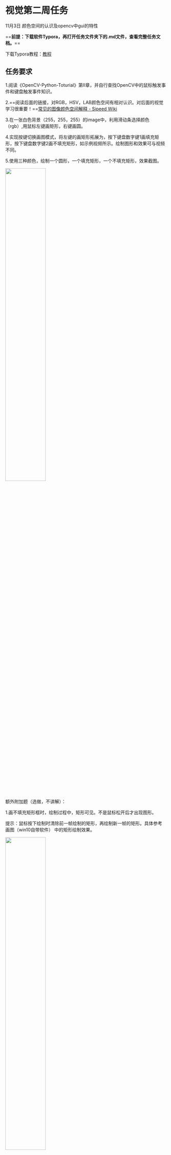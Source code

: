 # 视觉第二周任务

11月3日 颜色空间的认识及opencv中gui的特性

==**前提：下载软件Typora，再打开任务文件夹下的.md文件，查看完整任务文档。**==

下载Typora教程：[教程](https://blog.csdn.net/m0_57787115/article/details/129140535?ops_request_misc=%7B%22request%5Fid%22%3A%22169821629016800188526282%22%2C%22scm%22%3A%2220140713.130102334..%22%7D&request_id=169821629016800188526282&biz_id=0&utm_medium=distribute.pc_search_result.none-task-blog-2~all~top_positive~default-1-129140535-null-null.142^v96^pc_search_result_base9&utm_term=typora下载&spm=1018.2226.3001.4187)

## 任务要求

1.阅读《OpenCV-Python-Toturial》第Ⅱ章，并自行查找OpenCV中的鼠标触发事件和键盘触发事件知识。

2.==阅读后面的链接，对RGB，HSV，LAB颜色空间有相对认识。对后面的视觉学习很重要！==[常见的图像颜色空间解释 - Sipeed Wiki](https://wiki.sipeed.com/news/others/color_introduction/color_introduction.html)

3.在一张白色背景（255，255，255）的image中，利用滑动条选择颜色（rgb）,用鼠标左键画矩形，右键画圆。

4.实现按键切换画图模式，将左键的画矩形拓展为，按下键盘数字键1画填充矩形，按下键盘数字键2画不填充矩形，如示例视频所示。绘制图形和效果可与视频不同。

5.使用三种颜色，绘制一个圆形，一个填充矩形，一个不填充矩形，效果截图。

<img src=https://i.loli.net/2021/12/03/1RNBQrKOg7PhFtU.gif width=50% />

额外附加题（选做，不讲解）：

1.画不填充矩形框时，绘制过程中，矩形可见。不是鼠标松开后才出现图形。

提示：鼠标按下绘制时清除前一帧绘制的矩形，再绘制新一帧的矩形。具体参考 画图（win10自带软件） 中的矩形绘制效果。

<img src=https://i.loli.net/2021/12/03/urfqWaOA1oVRj6k.gif width=50% />

## 提交格式

截止时间：11月10号周五晚上8点

提交word和py代码(word中包含==关键代码与设计讲解==，以及效果图片)

word可由markdown文档代替。

*代码写好注释

*最终上传群文件夹 “第二周任务提交文件夹”，命名格式： ==第x周专业班级-姓名==

*并且上传至gitlab视觉培训仓库中

